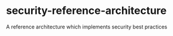 # security-reference-architecture
A reference architecture which implements security best practices
